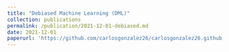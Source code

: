 ```yaml
---
title: "Debiased Machine Learning (DML)"
collection: publications
permalink: /publication/2021-12-01-debiased.md
date: 2021-12-01
paperurl: 'https://github.com/carlosgonzalez26/carlosgonzalez26.github.io/blob/master/markdown_generator/Group3_lab6_R.ipynb'
--- 
```

